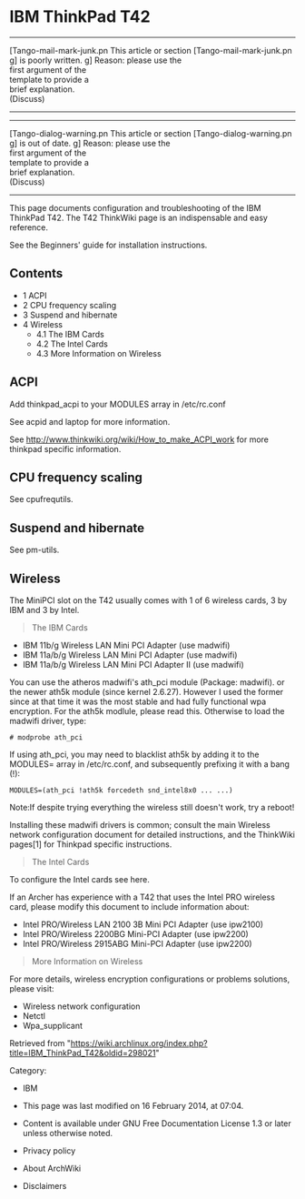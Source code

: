 IBM ThinkPad T42
================

  ------------------------ ------------------------ ------------------------
  [Tango-mail-mark-junk.pn This article or section  [Tango-mail-mark-junk.pn
  g]                       is poorly written.       g]
                           Reason: please use the   
                           first argument of the    
                           template to provide a    
                           brief explanation.       
                           (Discuss)                
  ------------------------ ------------------------ ------------------------

  ------------------------ ------------------------ ------------------------
  [Tango-dialog-warning.pn This article or section  [Tango-dialog-warning.pn
  g]                       is out of date.          g]
                           Reason: please use the   
                           first argument of the    
                           template to provide a    
                           brief explanation.       
                           (Discuss)                
  ------------------------ ------------------------ ------------------------

This page documents configuration and troubleshooting of the IBM
ThinkPad T42. The T42 ThinkWiki page is an indispensable and easy
reference.

See the Beginners' guide for installation instructions.

Contents
--------

-   1 ACPI
-   2 CPU frequency scaling
-   3 Suspend and hibernate
-   4 Wireless
    -   4.1 The IBM Cards
    -   4.2 The Intel Cards
    -   4.3 More Information on Wireless

ACPI
----

Add thinkpad_acpi to your MODULES array in /etc/rc.conf

See acpid and laptop for more information.

See http://www.thinkwiki.org/wiki/How_to_make_ACPI_work for more
thinkpad specific information.

CPU frequency scaling
---------------------

See cpufrequtils.

Suspend and hibernate
---------------------

See pm-utils.

Wireless
--------

The MiniPCI slot on the T42 usually comes with 1 of 6 wireless cards, 3
by IBM and 3 by Intel.

> The IBM Cards

-   IBM 11b/g Wireless LAN Mini PCI Adapter (use madwifi)
-   IBM 11a/b/g Wireless LAN Mini PCI Adapter (use madwifi)
-   IBM 11a/b/g Wireless LAN Mini PCI Adapter II (use madwifi)

You can use the atheros madwifi's ath_pci module (Package: madwifi). or
the newer ath5k module (since kernel 2.6.27). However I used the former
since at that time it was the most stable and had fully functional wpa
encryption. For the ath5k modlule, please read this. Otherwise to load
the madwifi driver, type:

    # modprobe ath_pci

If using ath_pci, you may need to blacklist ath5k by adding it to the
MODULES= array in /etc/rc.conf, and subsequently prefixing it with a
bang (!):

    MODULES=(ath_pci !ath5k forcedeth snd_intel8x0 ... ...)

Note:If despite trying everything the wireless still doesn't work, try a
reboot!

Installing these madwifi drivers is common; consult the main Wireless
network configuration document for detailed instructions, and the
ThinkWiki pages[1] for Thinkpad specific instructions.

> The Intel Cards

To configure the Intel cards see here.

If an Archer has experience with a T42 that uses the Intel PRO wireless
card, please modify this document to include information about:

-   Intel PRO/Wireless LAN 2100 3B Mini PCI Adapter (use ipw2100)
-   Intel PRO/Wireless 2200BG Mini-PCI Adapter (use ipw2200)
-   Intel PRO/Wireless 2915ABG Mini-PCI Adapter (use ipw2200)

> More Information on Wireless

For more details, wireless encryption configurations or problems
solutions, please visit:

-   Wireless network configuration
-   Netctl
-   Wpa_supplicant

Retrieved from
"https://wiki.archlinux.org/index.php?title=IBM_ThinkPad_T42&oldid=298021"

Category:

-   IBM

-   This page was last modified on 16 February 2014, at 07:04.
-   Content is available under GNU Free Documentation License 1.3 or
    later unless otherwise noted.
-   Privacy policy
-   About ArchWiki
-   Disclaimers
